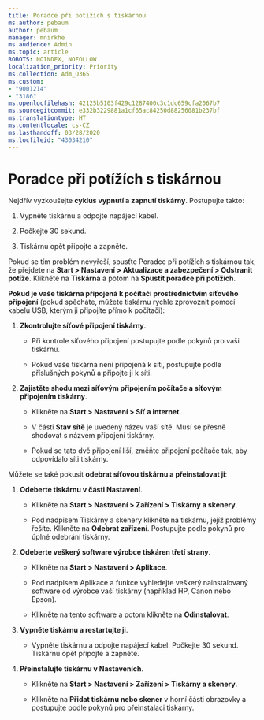 ```yaml
---
title: Poradce při potížích s tiskárnou
ms.author: pebaum
author: pebaum
manager: mnirkhe
ms.audience: Admin
ms.topic: article
ROBOTS: NOINDEX, NOFOLLOW
localization_priority: Priority
ms.collection: Adm_O365
ms.custom:
- "9001214"
- "3186"
ms.openlocfilehash: 42125b5103f429c1287400c3c1dc659cfa2067b7
ms.sourcegitcommit: e332b3229881a1cf65ac84250d88256081b237bf
ms.translationtype: HT
ms.contentlocale: cs-CZ
ms.lasthandoff: 03/28/2020
ms.locfileid: "43034210"
---
```

# <a name="troubleshoot-your-printer"></a>Poradce při potížích s tiskárnou

Nejdřív vyzkoušejte **cyklus vypnutí a zapnutí tiskárny**. Postupujte takto:

1. Vypněte tiskárnu a odpojte napájecí kabel.

2. Počkejte 30 sekund.

3. Tiskárnu opět připojte a zapněte.

Pokud se tím problém nevyřeší, spusťte Poradce při potížích s tiskárnou tak, že přejdete na **Start > Nastavení > Aktualizace a zabezpečení > Odstranit potíže**. Klikněte na **Tiskárna** a potom na **Spustit poradce při potížích**.

**Pokud je vaše tiskárna připojená k počítači prostřednictvím síťového připojení** (pokud spěcháte, můžete tiskárnu rychle zprovoznit pomocí kabelu USB, kterým ji připojíte přímo k počítači):

1. **Zkontrolujte síťové připojení tiskárny**.
    
    - Při kontrole síťového připojení postupujte podle pokynů pro vaši tiskárnu.

    - Pokud vaše tiskárna není připojená k síti, postupujte podle příslušných pokynů a připojte ji k síti.

2. **Zajistěte shodu mezi síťovým připojením počítače a síťovým připojením tiskárny**.

    - Klikněte na **Start > Nastavení > Síť a internet**.

    - V části **Stav sítě** je uvedený název vaší sítě. Musí se přesně shodovat s názvem připojení tiskárny.

    - Pokud se tato dvě připojení liší, změňte připojení počítače tak, aby odpovídalo síti tiskárny.

Můžete se také pokusit **odebrat síťovou tiskárnu a přeinstalovat ji**:

1. **Odeberte tiskárnu v části Nastavení**.

    - Klikněte na **Start > Nastavení > Zařízení > Tiskárny a skenery**.

    - Pod nadpisem Tiskárny a skenery klikněte na tiskárnu, jejíž problémy řešíte. Klikněte na **Odebrat zařízení**. Postupujte podle pokynů pro úplné odebrání tiskárny.

2. **Odeberte veškerý software výrobce tiskáren třetí strany**.

    - Klikněte na **Start > Nastavení > Aplikace**.

    - Pod nadpisem Aplikace a funkce vyhledejte veškerý nainstalovaný software od výrobce vaší tiskárny (například HP, Canon nebo Epson).

    - Klikněte na tento software a potom klikněte na **Odinstalovat**.

3. **Vypněte tiskárnu a restartujte ji**.

    - Vypněte tiskárnu a odpojte napájecí kabel. Počkejte 30 sekund. Tiskárnu opět připojte a zapněte.

4. **Přeinstalujte tiskárnu v Nastaveních**.

    - Klikněte na **Start > Nastavení > Zařízení > Tiskárny a skenery**.
 
    - Klikněte na **Přidat tiskárnu nebo skener** v horní části obrazovky a postupujte podle pokynů pro přeinstalaci tiskárny.
